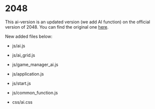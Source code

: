 # 2048
This ai-version is an updated version (we add AI function) on the official version of 2048. You can find the original one [here](https://github.com/gabrielecirulli/2048?fbclid=IwAR08tJg7dZhlLuL7aBq7MAKkJjckZx6I8RrxIMcj_MUNXvahZHECxVPTWpk).

New added files below: 

- js/ai.js
- js/ai_grid.js
- js/game_manager_ai.js
- js/application.js
- js/start.js
- js/common_function.js

- css/ai.css


